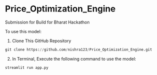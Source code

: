 # Price_Optimization_Engine
Submission for Build for Bharat Hackathon

To use this model: 

1. Clone This GitHub Repository

```python
git clone https://github.com/nishra123/Price_Optimization_Engine.git
```

2. In Terminal, Execute the following command to use the model:
```python
streamlit run app.py
```



